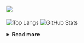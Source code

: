 ![](https://komarev.com/ghpvc/?username=chck&color=blueviolet)

<p align="left"> 
  <img alt="Top Langs" align="center" height="150" src="https://github-readme-stats-nine-umber-51.vercel.app/api/top-langs/?username=chck&layout=compact&count_private=true&show_icons=true&show_icons=true&theme=buefy" />
  <img alt="GitHub Stats" align="center" height="150" src="https://github-readme-stats-nine-umber-51.vercel.app/api?username=chck&count_private=true&show_icons=true&show_icons=true&theme=buefy" />
</p>

<details>
  <summary><b>Read more</b></summary>
  <br>

  <!--START_SECTION:waka-->
**🐱 My GitHub Data** 

> 📦 66.7 kB Used in GitHub's Storage 
 > 
> 🏆 333 Contributions in the Year 2023
 > 
> 💼 Opted to Hire
 > 
> 📜 134 Public Repositories 
 > 
> 🔑 19 Private Repositories 
 > 
**I'm a Night 🦉** 

```text
🌞 Morning                1198 commits        ████░░░░░░░░░░░░░░░░░░░░░   15.85 % 
🌆 Daytime                1919 commits        ██████░░░░░░░░░░░░░░░░░░░   25.39 % 
🌃 Evening                2101 commits        ███████░░░░░░░░░░░░░░░░░░   27.80 % 
🌙 Night                  2340 commits        ████████░░░░░░░░░░░░░░░░░   30.96 % 
```
📅 **I'm Most Productive on Monday** 

```text
Monday                   1733 commits        ██████░░░░░░░░░░░░░░░░░░░   22.93 % 
Tuesday                  1592 commits        █████░░░░░░░░░░░░░░░░░░░░   21.06 % 
Wednesday                1066 commits        ████░░░░░░░░░░░░░░░░░░░░░   14.10 % 
Thursday                 1357 commits        ████░░░░░░░░░░░░░░░░░░░░░   17.95 % 
Friday                   740 commits         ██░░░░░░░░░░░░░░░░░░░░░░░   09.79 % 
Saturday                 353 commits         █░░░░░░░░░░░░░░░░░░░░░░░░   04.67 % 
Sunday                   717 commits         ██░░░░░░░░░░░░░░░░░░░░░░░   09.49 % 
```


📊 **This Week I Spent My Time On** 

```text
💬 Programming Languages: 
Other                    9 hrs 39 mins       █████████████████████░░░░   83.93 % 
Rust                     55 mins             ██░░░░░░░░░░░░░░░░░░░░░░░   08.09 % 
TOML                     12 mins             ░░░░░░░░░░░░░░░░░░░░░░░░░   01.85 % 
Git                      11 mins             ░░░░░░░░░░░░░░░░░░░░░░░░░   01.68 % 
Markdown                 8 mins              ░░░░░░░░░░░░░░░░░░░░░░░░░   01.22 % 

🔥 Editors: 
Chrome                   9 hrs 39 mins       █████████████████████░░░░   83.92 % 
CLion                    1 hr 8 mins         ██░░░░░░░░░░░░░░░░░░░░░░░   09.94 % 
Neovim                   34 mins             █░░░░░░░░░░░░░░░░░░░░░░░░   04.94 % 
WebStorm                 6 mins              ░░░░░░░░░░░░░░░░░░░░░░░░░   00.91 % 
Obsidian                 1 min               ░░░░░░░░░░░░░░░░░░░░░░░░░   00.27 % 
```

**I Mostly Code in Python** 

```text
Python                   40 repos            ████████░░░░░░░░░░░░░░░░░   31.75 % 
Jupyter Notebook         20 repos            ████░░░░░░░░░░░░░░░░░░░░░   15.87 % 
Rust                     7 repos             █░░░░░░░░░░░░░░░░░░░░░░░░   05.56 % 
Dockerfile               4 repos             █░░░░░░░░░░░░░░░░░░░░░░░░   03.17 % 
Shell                    3 repos             █░░░░░░░░░░░░░░░░░░░░░░░░   02.38 % 
```



**Timeline**

![Lines of Code chart](https://raw.githubusercontent.com/chck/chck/main/assets/bar_graph.png)


 Last Updated on 2023-07-10 02:06 UTC
<!--END_SECTION:waka-->
</details>

